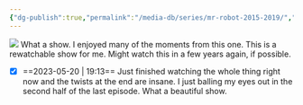 ```yaml
---
{"dg-publish":true,"permalink":"/media-db/series/mr-robot-2015-2019/","title":"Mr. Robot","tags":["mediaDB/tv/series"]}
---
```


<img src="https://m.media-amazon.com/images/M/MV5BM2QyNDIzOGMtNThhNS00NmUwLWI0ZjUtZjdkN2I1OTRjZWQ3XkEyXkFqcGdeQXVyNzQ1ODk3MTQ@._V1_SX300.jpg">
What a show. I enjoyed many of the moments from this one.
This is a rewatchable show for me. Might watch this in a few years again, if possible.

- [x] ==2023-05-20 | 19:13== Just finished watching the whole thing right now and the twists at the end are insane. I just balling my eyes out in the second half of the last episode. What a beautiful show.